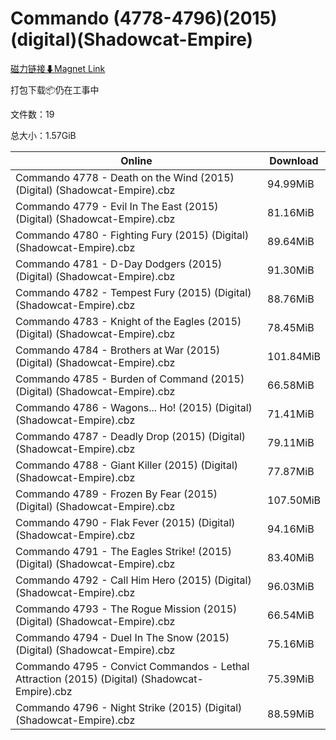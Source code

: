 # Commando (4778-4796)(2015)(digital)(Shadowcat-Empire)

[磁力链接⬇Magnet Link](magnet:?xt=urn:btih:65ef0d7a9d9765893a8a05493fa1c6126166f494&dn=Commando%20%284778-4796%29%282015%29%28digital%29%28Shadowcat-Empire%29)

打包下载📦仍在工事中

文件数：19

总大小：1.57GiB

Online | Download
--- | ---
Commando 4778 - Death on the Wind (2015) (Digital) (Shadowcat-Empire).cbz | 94.99MiB
Commando 4779 - Evil In The East (2015) (Digital) (Shadowcat-Empire).cbz | 81.16MiB
Commando 4780 - Fighting Fury (2015) (Digital) (Shadowcat-Empire).cbz | 89.64MiB
Commando 4781 - D-Day Dodgers (2015) (Digital) (Shadowcat-Empire).cbz | 91.30MiB
Commando 4782 - Tempest Fury (2015) (Digital) (Shadowcat-Empire).cbz | 88.76MiB
Commando 4783 - Knight of the Eagles (2015) (Digital) (Shadowcat-Empire).cbz | 78.45MiB
Commando 4784 - Brothers at War (2015) (Digital) (Shadowcat-Empire).cbz | 101.84MiB
Commando 4785 - Burden of Command (2015) (Digital) (Shadowcat-Empire).cbz | 66.58MiB
Commando 4786 - Wagons... Ho! (2015) (Digital) (Shadowcat-Empire).cbz | 71.41MiB
Commando 4787 - Deadly Drop (2015) (Digital) (Shadowcat-Empire).cbz | 79.11MiB
Commando 4788 - Giant Killer (2015) (Digital) (Shadowcat-Empire).cbz | 77.87MiB
Commando 4789 - Frozen By Fear (2015) (Digital) (Shadowcat-Empire).cbz | 107.50MiB
Commando 4790 - Flak Fever (2015) (Digital) (Shadowcat-Empire).cbz | 94.16MiB
Commando 4791 - The Eagles Strike! (2015) (Digital) (Shadowcat-Empire).cbz | 83.40MiB
Commando 4792 - Call Him Hero (2015) (Digital) (Shadowcat-Empire).cbz | 96.03MiB
Commando 4793 - The Rogue Mission (2015) (Digital) (Shadowcat-Empire).cbz | 66.54MiB
Commando 4794 - Duel In The Snow (2015) (Digital) (Shadowcat-Empire).cbz | 75.16MiB
Commando 4795 - Convict Commandos - Lethal Attraction (2015) (Digital) (Shadowcat-Empire).cbz | 75.39MiB
Commando 4796 - Night Strike (2015) (Digital) (Shadowcat-Empire).cbz | 88.59MiB